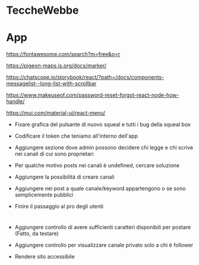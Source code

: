 # TeccheWebbe

# App

https://fontawesome.com/search?m=free&o=r

https://pigeon-maps.js.org/docs/marker/

https://chatscope.io/storybook/react/?path=/docs/components-messagelist--long-list-with-scrollbar

https://www.makeuseof.com/password-reset-forgot-react-node-how-handle/

https://mui.com/material-ui/react-menu/

- Fixare grafica del pulsante di nuovo squeal e tutti i bug della squeal box

- Codificare il token che teniamo all'interno dell'app

- Aggiungere sezione dove admin possono decidere chi legge e chi scrive nei canali di cui sono proprietari

- Per qualche motivo posts nei canali è undefined, cercare soluzione

- Aggiungere la possibilità di creare canali

- Aggiungere nei post a quale canale/keyword appartengono o se sono semplicemente pubblici

- Finire il passaggio al pro degli utenti

#

- Aggiungere controllo di avere sufficienti caratteri disponibili per postare (Fatto, da testare)

- Aggiungere controllo per visualizzare canale privato solo a chi è follower

- Rendere sito accessibile
